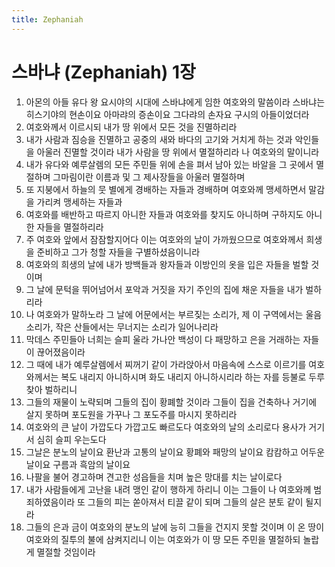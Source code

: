 ```yaml
---
title: Zephaniah
---
```


# 스바냐 (Zephaniah) 1장
1. 아몬의 아들 유다 왕 요시야의 시대에 스바냐에게 임한 여호와의 말씀이라 스바냐는 히스기야의 현손이요 아마랴의 증손이요 그다랴의 손자요 구시의 아들이었더라
1. 여호와께서 이르시되 내가 땅 위에서 모든 것을 진멸하리라
1. 내가 사람과 짐승을 진멸하고 공중의 새와 바다의 고기와 거치게 하는 것과 악인들을 아울러 진멸할 것이라 내가 사람을 땅 위에서 멸절하리라 나 여호와의 말이니라
1. 내가 유다와 예루살렘의 모든 주민들 위에 손을 펴서 남아 있는 바알을 그 곳에서 멸절하며 그마림이란 이름과 및 그 제사장들을 아울러 멸절하며
1. 또 지붕에서 하늘의 뭇 별에게 경배하는 자들과 경배하며 여호와께 맹세하면서 말감을 가리켜 맹세하는 자들과
1. 여호와를 배반하고 따르지 아니한 자들과 여호와를 찾지도 아니하며 구하지도 아니한 자들을 멸절하리라
1. 주 여호와 앞에서 잠잠할지어다 이는 여호와의 날이 가까웠으므로 여호와께서 희생을 준비하고 그가 청할 자들을 구별하셨음이니라
1. 여호와의 희생의 날에 내가 방백들과 왕자들과 이방인의 옷을 입은 자들을 벌할 것이며
1. 그 날에 문턱을 뛰어넘어서 포악과 거짓을 자기 주인의 집에 채운 자들을 내가 벌하리라
1. 나 여호와가 말하노라 그 날에 어문에서는 부르짖는 소리가, 제 이 구역에서는 울음 소리가, 작은 산들에서는 무너지는 소리가 일어나리라
1. 막데스 주민들아 너희는 슬피 울라 가나안 백성이 다 패망하고 은을 거래하는 자들이 끊어졌음이라
1. 그 때에 내가 예루살렘에서 찌꺼기 같이 가라앉아서 마음속에 스스로 이르기를 여호와께서는 복도 내리지 아니하시며 화도 내리지 아니하시리라 하는 자를 등불로 두루 찾아 벌하리니
1. 그들의 재물이 노략되며 그들의 집이 황폐할 것이라 그들이 집을 건축하나 거기에 살지 못하며 포도원을 가꾸나 그 포도주를 마시지 못하리라
1. 여호와의 큰 날이 가깝도다 가깝고도 빠르도다 여호와의 날의 소리로다 용사가 거기서 심히 슬피 우는도다
1. 그날은 분노의 날이요 환난과 고통의 날이요 황폐와 패망의 날이요 캄캄하고 어두운 날이요 구름과 흑암의 날이요
1. 나팔을 불어 경고하며 견고한 성읍들을 치며 높은 망대를 치는 날이로다
1. 내가 사람들에게 고난을 내려 맹인 같이 행하게 하리니 이는 그들이 나 여호와께 범죄하였음이라 또 그들의 피는 쏟아져서 티끌 같이 되며 그들의 살은 분토 같이 될지라
1. 그들의 은과 금이 여호와의 분노의 날에 능히 그들을 건지지 못할 것이며 이 온 땅이 여호와의 질투의 불에 삼켜지리니 이는 여호와가 이 땅 모든 주민을 멸절하되 놀랍게 멸절할 것임이라
